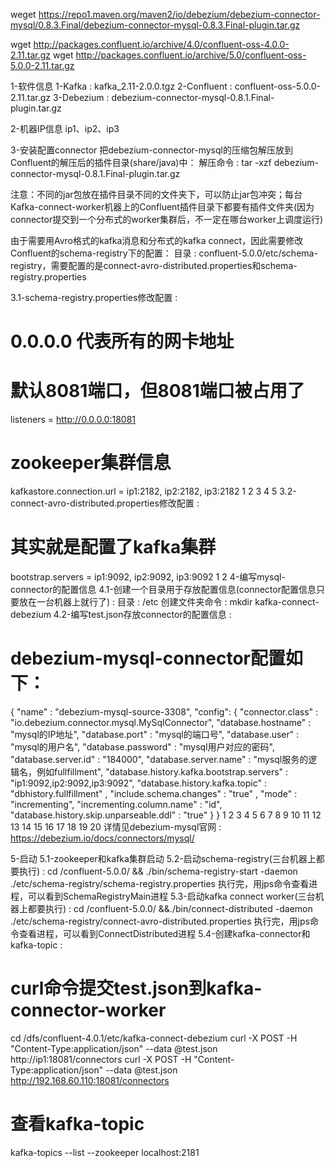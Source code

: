 weget https://repo1.maven.org/maven2/io/debezium/debezium-connector-mysql/0.8.3.Final/debezium-connector-mysql-0.8.3.Final-plugin.tar.gz

wget http://packages.confluent.io/archive/4.0/confluent-oss-4.0.0-2.11.tar.gz
wget http://packages.confluent.io/archive/5.0/confluent-oss-5.0.0-2.11.tar.gz









1-软件信息
1-Kafka : kafka_2.11-2.0.0.tgz
2-Confluent : confluent-oss-5.0.0-2.11.tar.gz
3-Debezium : debezium-connector-mysql-0.8.1.Final-plugin.tar.gz

2-机器IP信息
ip1、ip2、ip3

3-安装配置connector
把debezium-connector-mysql的压缩包解压放到Confluent的解压后的插件目录(share/java)中：
解压命令 : tar -xzf debezium-connector-mysql-0.8.1.Final-plugin.tar.gz

注意：不同的jar包放在插件目录不同的文件夹下，可以防止jar包冲突；每台Kafka-connect-worker机器上的Confluent插件目录下都要有插件文件夹(因为connector提交到一个分布式的worker集群后，不一定在哪台worker上调度运行)

由于需要用Avro格式的kafka消息和分布式的kafka connect，因此需要修改Confluent的schema-registry下的配置：
目录 : confluent-5.0.0/etc/schema-registry，需要配置的是connect-avro-distributed.properties和schema-registry.properties

3.1-schema-registry.properties修改配置 :

# 0.0.0.0 代表所有的网卡地址
# 默认8081端口，但8081端口被占用了
listeners = http://0.0.0.0:18081
# zookeeper集群信息
kafkastore.connection.url = ip1:2182, ip2:2182, ip3:2182
1
2
3
4
5
3.2-connect-avro-distributed.properties修改配置 :

# 其实就是配置了kafka集群
bootstrap.servers = ip1:9092, ip2:9092, ip3:9092
1
2
4-编写mysql-connector的配置信息
4.1-创建一个目录用于存放配置信息(connector配置信息只要放在一台机器上就行了) :
目录 : /etc
创建文件夹命令 : mkdir kafka-connect-debezium
4.2-编写test.json存放connector的配置信息 :

# debezium-mysql-connector配置如下：
{ 
	"name" : "debezium-mysql-source-3308",
	"config":
	{
	     "connector.class" : "io.debezium.connector.mysql.MySqlConnector",
	     "database.hostname" : "mysql的IP地址",
	     "database.port" : "mysql的端口号",
	     "database.user" : "mysql的用户名",
	     "database.password" : "mysql用户对应的密码",
	     "database.server.id" : "184000",
	     "database.server.name" : "mysql服务的逻辑名，例如fullfillment",
	     "database.history.kafka.bootstrap.servers" : "ip1:9092,ip2:9092,ip3:9092",
	     "database.history.kafka.topic" : "dbhistory.fullfillment" ,
	     "include.schema.changes" : "true" ,
	     "mode" : "incrementing",
	     "incrementing.column.name" : "id",
	     "database.history.skip.unparseable.ddl" : "true"
	}
}
1
2
3
4
5
6
7
8
9
10
11
12
13
14
15
16
17
18
19
20
详情见debezium-mysql官网 : https://debezium.io/docs/connectors/mysql/

5-启动
5.1-zookeeper和kafka集群启动
5.2-启动schema-registry(三台机器上都要执行) : cd /confluent-5.0.0/ && ./bin/schema-registry-start -daemon ./etc/schema-registry/schema-registry.properties
执行完，用jps命令查看进程，可以看到SchemaRegistryMain进程
5.3-启动kafka connect worker(三台机器上都要执行) : cd /confluent-5.0.0/ &&./bin/connect-distributed -daemon ./etc/schema-registry/connect-avro-distributed.properties
执行完，用jps命令查看进程，可以看到ConnectDistributed进程
5.4-创建kafka-connector和kafka-topic :

# curl命令提交test.json到kafka-connector-worker
cd /dfs/confluent-4.0.1/etc/kafka-connect-debezium
curl -X POST -H "Content-Type:application/json" --data @test.json http://ip1:18081/connectors
curl -X POST -H "Content-Type:application/json" --data @test.json http://192.168.60.110:18081/connectors
# 查看kafka-topic
kafka-topics --list --zookeeper localhost:2181